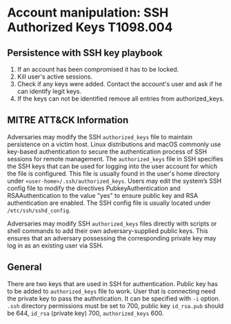 # Account manipulation: SSH Authorized Keys T1098.004
## Persistence with SSH key playbook
1. If an account has been compromised it has to be locked.
2. Kill user's active sessions.
3. Check if any keys were added. Contact the account's user and ask if he can identify legit keys.
4. If the keys can not be identified remove all entries from authorized_keys.

## MITRE ATT&CK Information
Adversaries may modify the SSH `authorized_keys` file to maintain persistence on a victim host. Linux distributions and macOS commonly use key-based authentication to secure the authentication process of SSH sessions for remote management. The `authorized_keys` file in SSH specifies the SSH keys that can be used for logging into the user account for which the file is configured. This file is usually found in the user's home directory under `<user-home>/.ssh/authorized_keys`. Users may edit the system’s SSH config file to modify the directives PubkeyAuthentication and RSAAuthentication to the value "yes" to ensure public key and RSA authentication are enabled. The SSH config file is usually located under `/etc/ssh/sshd_config`.

Adversaries may modify SSH `authorized_keys` files directly with scripts or shell commands to add their own adversary-supplied public keys. This ensures that an adversary possessing the corresponding private key may log in as an existing user via SSH.

## General
There are two keys that are used in SSH for authentication. Public key has to be added to `authorized_keys` file to work. User that is connecting need the private key to pass the authntication. It can be specified with `-i` option.
`.ssh` directory permissions must be set to 700, public key `id_rsa.pub` should be 644, `id_rsa` (private key) 700, `authorized_keys` 600.